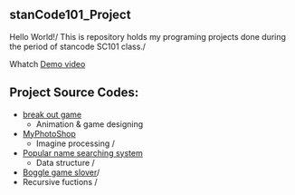## stanCode101_Project
Hello World!/
This is repository holds my programing projects done during the period of stancode SC101 class./

Whatch [Demo video](https://drive.google.com/drive/folders/1Z-WHGNbWcp24K0KiaFs7oay2rMmOZ94h?usp=sharing)

## Project Source Codes:
- [break out game](https://github.com/fannytsai1998/stanCode101_Project/tree/main/stanCode101_project%20/break_out_game)
  - Animation & game designing 
- [MyPhotoShop](https://github.com/fannytsai1998/stanCode101_Project/tree/main/stanCode101_project%20/my_photoshop)
  - Imagine processing /
- [Popular name searching system](https://github.com/fannytsai1998/stanCode101_Project/tree/main/stanCode101_project%20/name_searching)
  - Data structure /
- [Boggle game slover](https://github.com/fannytsai1998/stanCode101_Project/tree/main/stanCode101_project%20/boggle)/
 - Recursive fuctions /



